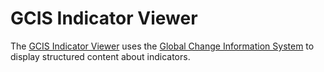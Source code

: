 GCIS Indicator Viewer
===================

The [GCIS Indicator Viewer](http://bduggan.github.io/gcis-indicator-viewer/)
uses the [Global Change Information System](http://data.globalchange.gov)
to display structured content about indicators.

